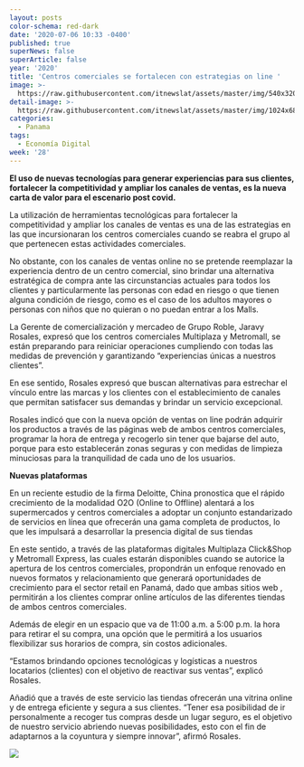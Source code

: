 ```yaml
---
layout: posts
color-schema: red-dark
date: '2020-07-06 10:33 -0400'
published: true
superNews: false
superArticle: false
year: '2020'
title: 'Centros comerciales se fortalecen con estrategias on line '
image: >-
  https://raw.githubusercontent.com/itnewslat/assets/master/img/540x320/Multiplaza-Panama-p.jpg
detail-image: >-
  https://raw.githubusercontent.com/itnewslat/assets/master/img/1024x680/Multiplaza-Panama-g.jpg
categories:
  - Panama
tags:
  - Economía Digital
week: '28'
---
```

**El uso de nuevas tecnologías para generar experiencias para sus clientes, fortalecer la competitividad y ampliar los canales de ventas, es la nueva carta de valor para el escenario post covid.**

La utilización de herramientas tecnológicas para fortalecer la competitividad y ampliar los canales de ventas es una de las estrategias en las que incursionaran los centros comerciales cuando se reabra el grupo al que pertenecen estas actividades comerciales.

No obstante, con los canales de ventas online no se pretende reemplazar la experiencia dentro de un centro comercial, sino brindar una  alternativa estratégica  de compra  ante las circunstancias actuales para todos los clientes y particularmente las personas con edad en riesgo o que tienen alguna condición de riesgo, como es el caso de los  adultos mayores o personas con niños que no quieran o no puedan entrar a los Malls. 

La Gerente de comercialización y mercadeo de Grupo Roble, Jaravy Rosales, expresó que los centros comerciales Multiplaza y Metromall, se están preparando para reiniciar operaciones cumpliendo con todas las medidas de prevención y garantizando “experiencias únicas a nuestros clientes”.

En ese sentido, Rosales expresó que buscan  alternativas para  estrechar el vínculo entre las marcas y los  clientes con el establecimiento de canales  que  permitan satisfacer sus demandas y brindar  un servicio excepcional.

Rosales indicó que con la nueva opción de ventas on line podrán adquirir los  productos a través de las páginas web de ambos centros comerciales, programar la hora de entrega y recogerlo sin tener que  bajarse  del auto, porque para esto  establecerán  zonas seguras y con medidas de limpieza minuciosas para la  tranquilidad de  cada uno de los  usuarios.

**Nuevas plataformas**

En un reciente estudio de la firma Deloitte, China pronostica que el rápido crecimiento de la modalidad O2O (Online to Offline) alentará a los supermercados y centros comerciales a adoptar un conjunto estandarizado de servicios en línea que ofrecerán una gama completa de productos, lo que les impulsará a desarrollar la presencia digital de sus tiendas

En este sentido, a  través de las plataformas digitales Multiplaza Click&Shop y Metromall Express, las cuales estarán disponibles cuando se autorice la apertura de los centros comerciales, propondrán un enfoque renovado en nuevos formatos y relacionamiento que generará oportunidades de crecimiento para el sector retail en Panamá, dado que ambas sitios web , permitirán a los clientes comprar online artículos de las diferentes tiendas de ambos centros comerciales.

Además de elegir en un espacio que va de 11:00 a.m. a 5:00 p.m. la hora para retirar el su compra, una opción que le permitirá a los usuarios  flexibilizar sus horarios de compra, sin costos adicionales.

“Estamos brindando opciones tecnológicas y logísticas a nuestros locatarios (clientes) con el objetivo de reactivar sus ventas”, explicó Rosales.

Añadió que a través de este servicio las tiendas ofrecerán una vitrina online y de entrega eficiente y segura a sus clientes. “Tener esa posibilidad de ir personalmente a recoger tus compras desde un lugar seguro, es el objetivo de nuestro servicio abriendo nuevas posibilidades, esto con el fin de adaptarnos a la coyuntura y siempre innovar”, afirmó Rosales.

<img src="https://tracker.metricool.com/c3po.jpg?hash=56f88a41e39ab42c063cc51676587a04"/>